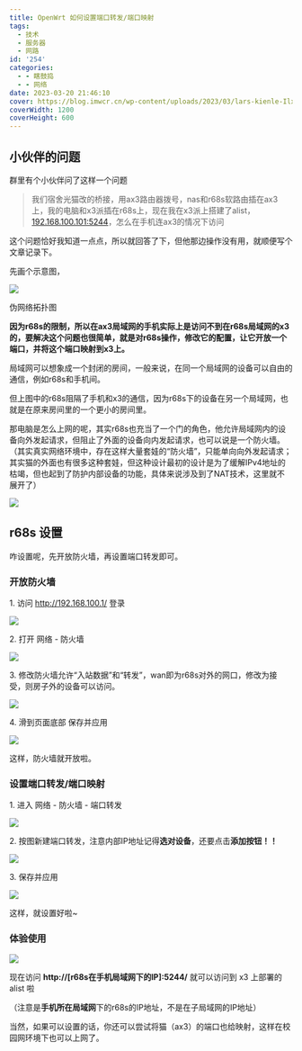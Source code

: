 ```yaml
---
title: OpenWrt 如何设置端口转发/端口映射
tags:
  - 技术
  - 服务器
  - 网路
id: '254'
categories:
  - - 瞎鼓捣
  - - 网络
date: 2023-03-20 21:46:10
cover: https://blog.imwcr.cn/wp-content/uploads/2023/03/lars-kienle-IlxX7xnbRF8-unsplash-scaled.jpg
coverWidth: 1200
coverHeight: 600
---
```


## 小伙伴的问题

群里有个小伙伴问了这样一个问题

> 我们宿舍光猫改的桥接，用ax3路由器拨号，nas和r68s软路由插在ax3上，我的电脑和x3派插在r68s上，现在我在x3派上搭建了alist，[192.168.100.101:5244](http://192.168.100.101:5244)，怎么在手机连ax3的情况下访问

这个问题恰好我知道一点点，所以就回答了下，但他那边操作没有用，就顺便写个文章记录下。

先画个示意图，

[![](https://blog.imwcr.cn/wp-content/uploads/2023/03/image-11.png)](https://blog.imwcr.cn/wp-content/uploads/2023/03/image-11.png)

伪网络拓扑图

**因为r68s的限制，所以在ax3局域网的手机实际上是访问不到在r68s局域网的x3的，要解决这个问题也很简单，就是对r68s操作，修改它的配置，让它开放一个端口，并将这个端口映射到x3上。**

局域网可以想象成一个封闭的房间，一般来说，在同一个局域网的设备可以自由的通信，例如r68s和手机间。

但上图中的r68s阻隔了手机和x3的通信，因为r68s下的设备在另一个局域网，也就是在原来房间里的一个更小的房间里。

那电脑是怎么上网的呢，其实r68s也充当了一个门的角色，他允许局域网内的设备向外发起请求，但阻止了外面的设备向内发起请求，也可以说是一个防火墙。（其实真实网络环境中，存在这样大量套娃的“防火墙”，只能单向向外发起请求；其实猫的外面也有很多这种套娃，但这种设计最初的设计是为了缓解IPv4地址的枯竭，但也起到了防护内部设备的功能，具体来说涉及到了NAT技术，这里就不展开了）

[![](https://blog.imwcr.cn/wp-content/uploads/2023/03/d47c32afe1b5d859c7c33d63c502940.jpg)](https://blog.imwcr.cn/wp-content/uploads/2023/03/d47c32afe1b5d859c7c33d63c502940.jpg)

## r68s 设置

咋设置呢，先开放防火墙，再设置端口转发即可。

### 开放防火墙

1\. 访问 http://192.168.100.1/ 登录

[![](https://blog.imwcr.cn/wp-content/uploads/2023/03/image-12.png)](https://blog.imwcr.cn/wp-content/uploads/2023/03/image-12.png)


2\. 打开 网络 - 防火墙

[![](https://blog.imwcr.cn/wp-content/uploads/2023/03/image-13.png)](https://blog.imwcr.cn/wp-content/uploads/2023/03/image-13.png)


3\. 修改防火墙允许“入站数据”和“转发”，wan即为r68s对外的网口，修改为接受，则房子外的设备可以访问。

![](https://blog.imwcr.cn/wp-content/uploads/2023/03/image-14.png)

4\. 滑到页面底部 保存并应用

[![](https://blog.imwcr.cn/wp-content/uploads/2023/03/image-15.png)](https://blog.imwcr.cn/wp-content/uploads/2023/03/image-15.png)

这样，防火墙就开放啦。

### 设置端口转发/端口映射

1\. 进入 网络 - 防火墙 - 端口转发

[![](https://blog.imwcr.cn/wp-content/uploads/2023/03/image-16.png)](https://blog.imwcr.cn/wp-content/uploads/2023/03/image-16.png)


2\. 按图新建端口转发，注意内部IP地址记得**选对设备**，还要点击**添加按钮！！**

[![](https://blog.imwcr.cn/wp-content/uploads/2023/03/image-17.png)](https://blog.imwcr.cn/wp-content/uploads/2023/03/image-17.png)

3\. 保存并应用

[![](https://blog.imwcr.cn/wp-content/uploads/2023/03/image-18.png)](https://blog.imwcr.cn/wp-content/uploads/2023/03/image-18.png)

这样，就设置好啦~

### 体验使用

[![](https://blog.imwcr.cn/wp-content/uploads/2023/03/551456c51c523e738241eb314151e90.jpg)](https://blog.imwcr.cn/wp-content/uploads/2023/03/551456c51c523e738241eb314151e90.jpg)

现在访问 **http://\[r68s在手机局域网下的IP\]:5244/** 就可以访问到 x3 上部署的 alist 啦

（注意是**手机所在局域网**下的r68s的IP地址，不是在子局域网的IP地址）

当然，如果可以设置的话，你还可以尝试将猫（ax3）的端口也给映射，这样在校园网环境下也可以上网了。